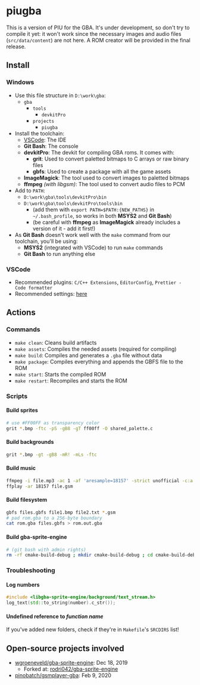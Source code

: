 # piugba

This is a version of PIU for the GBA. It's under development, so don't try to compile it yet: it won't work since the necessary images and audio files (`src/data/content`) are not here. A ROM creator will be provided in the final release.

## Install

### Windows

- Use this file structure in `D:\work\gba`:
	* `gba`
		* `tools`
			* `devkitPro`
		* `projects`
			* `piugba`
- Install the toolchain:
  * [VSCode](scripts/toolchain/programs/VSCodeSetup-x64-1.42.1.exe): The IDE
  * **Git Bash**: The console
  * **devkitPro**: The devkit for compiling GBA roms. It comes with:
    * **grit**: Used to convert paletted bitmaps to C arrays or raw binary files
    * **gbfs**: Used to create a package with all the game assets
  * **ImageMagick**: The tool used to convert images to paletted bitmaps
  * **ffmpeg** *(with libgsm)*: The tool used to convert audio files to PCM
- Add to `PATH`:
  * `D:\work\gba\tools\devkitPro\bin`
  * `D:\work\gba\tools\devkitPro\tools\bin`
	  * (add them with `export PATH=$PATH:{NEW_PATHS}` in `~/.bash_profile`, so works in both **MSYS2** and **Git Bash**)
    * (be careful with **ffmpeg** as **ImageMagick** already includes a version of it - add it first!)
- As **Git Bash** doesn't work well with the `make` command from our toolchain, you'll be using:
  * **MSYS2** (integrated with VSCode) to run `make` commands
  * **Git Bash** to run anything else

### VSCode

- Recommended plugins: `C/C++ Extensions`, `EditorConfig`, `Prettier - Code formatter`
- Recommended settings: [here](scripts/toolchain/vscode_settings.json)

## Actions

### Commands

- `make clean`: Cleans build artifacts
- `make assets`: Compiles the needed assets (required for compiling)
- `make build`: Compiles and generates a `.gba` file without data
- `make package`: Compiles everything and appends the GBFS file to the ROM
- `make start`: Starts the compiled ROM
- `make restart`: Recompiles and starts the ROM

### Scripts

#### Build sprites

```bash
# use #FF00FF as transparency color
grit *.bmp -ftc -pS -gB8 -gT ff00ff -O shared_palette.c
```

#### Build backgrounds

```bash
grit *.bmp -gt -gB8 -mR! -mLs -ftc
```

#### Build music

```bash
ffmpeg -i file.mp3 -ac 1 -af 'aresample=18157' -strict unofficial -c:a gsm file.gsm
ffplay -ar 18157 file.gsm
```

#### Build filesystem

```bash
gbfs files.gbfs file1.bmp file2.txt *.gsm
# pad rom.gba to a 256-byte boundary
cat rom.gba files.gbfs > rom.out.gba
```

#### Build gba-sprite-engine

```bash
# (git bash with admin rights)
rm -rf cmake-build-debug ; mkdir cmake-build-debug ; cd cmake-build-debug ; cmake ./../ -G "Unix Makefiles" ; make ; cp engine/libgba-sprite-engine.a ../../piugba/libs/libgba-sprite-engine/lib/libgba-sprite-engine.a ; cd ../
```

### Troubleshooting

#### Log numbers

```cpp
#include <libgba-sprite-engine/background/text_stream.h>
log_text(std::to_string(number).c_str());
```

#### Undefined reference to *function name*

If you've added new folders, check if they're in `Makefile`'s `SRCDIRS` list!

## Open-source projects involved

- [wgroeneveld/gba-sprite-engine](https://github.com/wgroeneveld/gba-sprite-engine): Dec 18, 2019
  * Forked at: [rodri042/gba-sprite-engine](https://github.com/rodri042/gba-sprite-engine)
- [pinobatch/gsmplayer-gba](https://github.com/pinobatch/gsmplayer-gba): Feb 9, 2020
